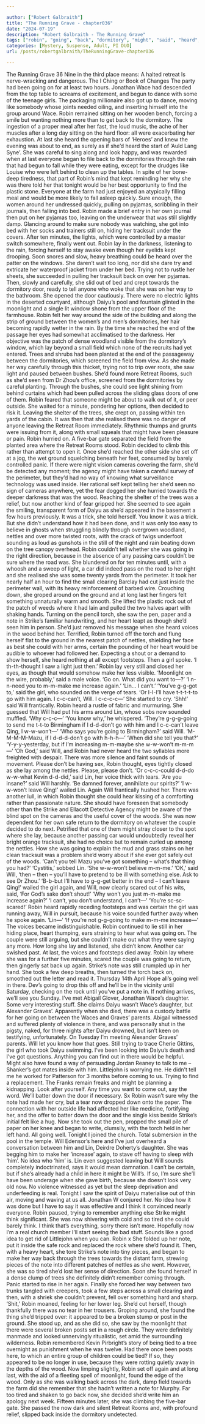 ```yaml
---

author: ["Robert Galbraith"]
title: "The Running Grave - chapter036"
date: "2024-07-19"
description: "Robert Galbraith - The Running Grave"
tags: ["robin", "going", "back", "dormitory", "might", "said", "heard", "still", "note", "around", "would", "lay", "way", "daiyu", "tree", "girl", "got", "make", "light", "could", "found", "wood", "strike", "voice", "go"]
categories: [Mystery, Suspense, Adult, PI DUO]
url: /posts/robertgalbraith/TheRunningGrave-chapter036

---
```



The Running Grave
36
Nine in the third place means:
A halted retreat
Is nerve-wracking and dangerous.
The I Ching or Book of Changes
The party had been going on for at least two hours. Jonathan Wace had descended from the top table to screams of excitement, and begun to dance with some of the teenage girls. The packaging millionaire also got up to dance, moving like somebody whose joints needed oiling, and inserting himself into the group around Wace. Robin remained sitting on her wooden bench, forcing a smile but wanting nothing more than to get back to the dormitory. The ingestion of a proper meal after her fast, the loud music, the ache of her muscles after a long day sitting on the hard floor: all were exacerbating her exhaustion.
At last she heard the opening bars of ‘Heroes’ and knew the evening was about to end, as surely as if she’d heard the start of ‘Auld Lang Syne’. She was careful to sing along and look happy, and was rewarded when at last everyone began to file back to the dormitories through the rain that had begun to fall while they were eating, except for the drudges like Louise who were left behind to clean up the tables.
In spite of her bone-deep tiredness, that part of Robin’s mind that kept reminding her why she was there told her that tonight would be her best opportunity to find the plastic stone. Everyone at the farm had just enjoyed an atypically filling meal and would be more likely to fall asleep quickly. Sure enough, the women around her undressed quickly, pulling on pyjamas, scribbling in their journals, then falling into bed.
Robin made a brief entry in her own journal then put on her pyjamas too, leaving on the underwear that was still slightly damp. Glancing around to make sure nobody was watching, she got into bed with her socks and trainers still on, hiding her tracksuit under the covers. After ten minutes, the lights, which were controlled by a master switch somewhere, finally went out.
Robin lay in the darkness, listening to the rain, forcing herself to stay awake even though her eyelids kept drooping. Soon snores and slow, heavy breathing could be heard over the patter on the windows. She daren’t wait too long, nor did she dare try and extricate her waterproof jacket from under her bed. Trying not to rustle her sheets, she succeeded in pulling her tracksuit back on over her pyjamas. Then, slowly and carefully, she slid out of bed and crept towards the dormitory door, ready to tell anyone who woke that she was on her way to the bathroom.
She opened the door cautiously. There were no electric lights in the deserted courtyard, although Daiyu’s pool and fountain glinted in the moonlight and a single lit window shone from the upper floor of the farmhouse.
Robin felt her way around the side of the building and along the strip of ground between the women’s and men’s dormitories, her hair becoming rapidly wetter in the rain. By the time she reached the end of the passage her eyes had somewhat acclimatised to the darkness. Her objective was the patch of dense woodland visible from the dormitory’s window, which lay beyond a small field which none of the recruits had yet entered.
Trees and shrubs had been planted at the end of the passageway between the dormitories, which screened the field from view. As she made her way carefully through this thicket, trying not to trip over roots, she saw light and paused between bushes.
She’d found more Retreat Rooms, such as she’d seen from Dr Zhou’s office, screened from the dormitories by careful planting. Through the bushes, she could see light shining from behind curtains which had been pulled across the sliding glass doors of one of them. Robin feared that someone might be about to walk out of it, or peer outside. She waited for a minute, pondering her options, then decided to risk it. Leaving the shelter of the trees, she crept on, passing within ten yards of the cabin.
It was then that she realised there was no danger of anyone leaving the Retreat Room immediately. Rhythmic thumps and grunts were issuing from it, along with small squeals that might have been pleasure or pain. Robin hurried on.
A five-bar gate separated the field from the planted area where the Retreat Rooms stood. Robin decided to climb this rather than attempt to open it. Once she’d reached the other side she set off at a jog, the wet ground squelching beneath her feet, consumed by barely controlled panic. If there were night vision cameras covering the farm, she’d be detected any moment; the agency might have taken a careful survey of the perimeter, but they’d had no way of knowing what surveillance technology was used inside. Her rational self kept telling her she’d seen no sign of cameras anywhere, yet the fear dogged her she hurried towards the deeper darkness that was the wood.
Reaching the shelter of the trees was a relief, but now another kind of fear gripped her. She seemed to see again the smiling, transparent form of Daiyu as she’d appeared in the basement a few hours previously.
It was a trick, she told herself. You know it was a trick.
But she didn’t understand how it had been done, and it was only too easy to believe in ghosts when struggling blindly through overgrown woodland, nettles and over more twisted roots, with the crack of twigs underfoot sounding as loud as gunshots in the still of the night and rain beating down on the tree canopy overhead.
Robin couldn’t tell whether she was going in the right direction, because in the absence of any passing cars couldn’t be sure where the road was. She blundered on for ten minutes until, with a whoosh and a sweep of light, a car did indeed pass on the road to her right and she realised she was some twenty yards from the perimeter.
It took her nearly half an hour to find the small clearing Barclay had cut just inside the perimeter wall, with its heavy reinforcement of barbed wire. Crouching down, she groped around on the ground and at long last her fingers felt something unnaturally warm and smooth. She lifted the plastic rock out of the patch of weeds where it had lain and pulled the two halves apart with shaking hands.
Turning on the pencil torch, she saw the pen, paper and a note in Strike’s familiar handwriting, and her heart leapt as though she’d seen him in person. She’d just removed his message when she heard voices in the wood behind her.
Terrified, Robin turned off the torch and flung herself flat to the ground in the nearest patch of nettles, shielding her face as best she could with her arms, certain the pounding of her heart would be audible to whoever had followed her. Expecting a shout or a demand to show herself, she heard nothing at all except footsteps. Then a girl spoke.
‘I th-th-thought I saw a light just then.’
Robin lay very still and closed her eyes, as though that would somehow make her less visible.
‘Moonlight on the wire, probably,’ said a male voice. ‘Go on. What did you want to—?’
‘I n-n-need you to m-m-make me increase again.’
‘Lin… I can’t.’
‘You’ve g-g-got to,’ said the girl, who sounded on the verge of tears. ‘Or I-I-I’ll have t-t-t-t-to go with him again. I c-c-can’t, Will. I c-c-c-c—’
She started to cry.
‘Shh!’ said Will frantically.
Robin heard a rustle of fabric and murmuring. She guessed that Will had put his arms around Lin, whose sobs now sounded muffled.
‘Why c-c-c—’
‘You know why,’ he whispered.
‘They’re g-g-g-going to send me t-t-to Birmingham if I d-d-don’t go with him and I c-c-can’t leave Qing, I w-w-won’t—’
‘Who says you’re going to Birmingham?’ said Will.
‘M-M-M-M-Mazu, if I d-d-d-don’t go with h-h-h—’
‘When did she tell you that?’
‘Y-y-y-yesterday, but if I’m increasing m-m-maybe she w-w-won’t m-m-m—’
‘Oh God,’ said Will, and Robin had never heard the two syllables more freighted with despair.
There was more silence and faint sounds of movement.
Please don’t be having sex, Robin thought, eyes tightly closed as she lay among the nettles. Please, please don’t.
‘Or c-c-c-could d-d-do w-w-what Kevin d-d-did,’ said Lin, her voice thick with tears.
‘Are you insane?’ said Will harshly. ‘Be damned forever, annihilate our spirits?’
‘I w-w-won’t leave Qing!’ wailed Lin. Again Will frantically hushed her. There was another lull, in which Robin thought she could hear kissing of a comforting rather than passionate nature.
She should have foreseen that somebody other than the Strike and Ellacott Detective Agency might be aware of the blind spot on the cameras and the useful cover of the woods. She was now dependent for her own safe return to the dormitory on whatever the couple decided to do next. Petrified that one of them might stray closer to the spot where she lay, because another passing car would undoubtedly reveal her bright orange tracksuit, she had no choice but to remain curled up among the nettles. How she was going to explain the mud and grass stains on her clean tracksuit was a problem she’d worry about if she ever got safely out of the woods.
‘Can’t you tell Mazu you’ve got something – what’s that thing you had?’
‘Cystitis,’ sobbed Lin. ‘She w-w-won’t believe m-m-me.’
‘OK,’ said Will, ‘then – then – you’ll have to pretend to be ill with something else. Ask to see Dr Zhou.’
‘B-b-but I’ll have to g–g-get better in the end – I can’t leave Qing!’ wailed the girl again, and Will, now clearly scared out of his wits, said,
‘For God’s sake don’t shout!’
‘Why won’t you just m-m-make me increase again?’
‘I can’t, you don’t understand, I can’t—’
‘You’re sc-sc-scared!’
Robin heard rapidly receding footsteps and was certain the girl was running away, Will in pursuit, because his voice sounded further away when he spoke again.
‘Lin—’
‘If you’re not g-g-going to make m-m-me increase—’
The voices became indistinguishable. Robin continued to lie still in her hiding place, heart thumping, ears straining to hear what was going on. The couple were still arguing, but she couldn’t make out what they were saying any more. How long she lay and listened, she didn’t know. Another car swished past. At last, the voices and footsteps died away.
Robin lay where she was for a further five minutes, scared the couple was going to return, then gingerly sat back up again.
Strike’s note was still crumpled up in her hand. She took a few deep breaths, then turned the torch back on, smoothed out the letter and read it.
Thursday 14th April
Hope all’s going well in there. Dev’s going to drop this off and he’ll be in the vicinity until Saturday, checking on the rock until you’ve put a note in. If nothing arrives, we’ll see you Sunday.
I’ve met Abigail Glover, Jonathan Wace’s daughter. Some very interesting stuff. She claims Daiyu wasn’t Wace’s daughter, but Alexander Graves’. Apparently when she died, there was a custody battle for her going on between the Waces and Graves’ parents. Abigail witnessed and suffered plenty of violence in there, and was personally shut in the pigsty, naked, for three nights after Daiyu drowned, but isn’t keen on testifying, unfortunately.
On Tuesday I’m meeting Alexander Graves’ parents. Will let you know how that goes.
Still trying to trace Cherie Gittins, the girl who took Daiyu swimming. I’ve been looking into Daiyu’s death and I’ve got questions. Anything you can find out in there would be helpful.
Might also have found a way of persuading Jordan Reaney to talk to me – Shanker’s got mates inside with him.
Littlejohn is worrying me. He didn’t tell me he worked for Patterson for 3 months before coming to us. Trying to find a replacement.
The Franks remain freaks and might be planning a kidnapping.
Look after yourself. Any time you want to come out, say the word. We’ll batter down the door if necessary.
Sx
Robin wasn’t sure why the note had made her cry, but a tear now dropped down onto the paper. The connection with her outside life had affected her like medicine, fortifying her, and the offer to batter down the door and the single kiss beside Strike’s initial felt like a hug.
Now she took out the pen, propped the small pile of paper on her knee and began to write, clumsily, with the torch held in her left hand.
All going well. Tonight I joined the church. Total submersion in the pool in the temple.
Will Edensor’s here and I’ve just overheard a conversation between him and Lin, Deirdre Doherty’s daughter. She was begging him to make her ‘increase’ again, to stave off having to sleep with ‘him’. No idea who ‘him’ is. Lin even suggested leaving but Will sounds completely indoctrinated, says it would mean damnation. I can’t be certain, but if she’s already had a child in here it might be Will’s. If so, I’m sure she’ll have been underage when she gave birth, because she doesn’t look very old now.
No violence witnessed as yet but the sleep deprivation and underfeeding is real.
Tonight I saw the spirit of Daiyu materialise out of thin air, moving and waving at us all. Jonathan W conjured her. No idea how it was done but I have to say it was effective and I think it convinced nearly everyone.
Robin paused, trying to remember anything else Strike might think significant. She was now shivering with cold and so tired she could barely think.
I think that’s everything, sorry there isn’t more. Hopefully now I’m a real church member I’ll start seeing the bad stuff.
Sounds like a good idea to get rid of Littlejohn when you can.
Robin x
She folded up her note, put it inside the safe rock and replaced the rock where she’d found it. Then, with a heavy heart, she tore Strike’s note into tiny pieces, and began to make her way back through the trees towards the distant farm, strewing pieces of the note into different patches of nettles as she went.
However, she was so tired she’d lost her sense of direction. Soon she found herself in a dense clump of trees she definitely didn’t remember coming through. Panic started to rise in her again. Finally she forced her way between two trunks tangled with creepers, took a few steps across a small clearing and then, with a shriek she couldn’t prevent, fell over something hard and sharp.
‘Shit,’ Robin moaned, feeling for her lower leg. She’d cut herself, though thankfully there was no tear in her trousers. Groping around, she found the thing she’d tripped over: it appeared to be a broken stump or post in the ground. She stood up, and as she did so, she saw by the moonlight that there were several broken posts set in a rough circle. They were definitely manmade and looked unnervingly ritualistic, set amid the surrounding wilderness. Robin remembered Kevin Pirbright’s story of being tied to a tree overnight as punishment when he was twelve. Had there once been posts here, to which an entire group of children could be tied? If so, they appeared to be no longer in use, because they were rotting quietly away in the depths of the wood.
Now limping slightly, Robin set off again and at long last, with the aid of a fleeting spell of moonlight, found the edge of the wood.
Only as she was walking back across the dark, damp field towards the farm did she remember that she hadn’t written a note for Murphy. Far too tired and shaken to go back now, she decided she’d write him an apology next week. Fifteen minutes later, she was climbing the five-bar gate. She passed the now dark and silent Retreat Rooms and, with profound relief, slipped back inside the dormitory undetected.
